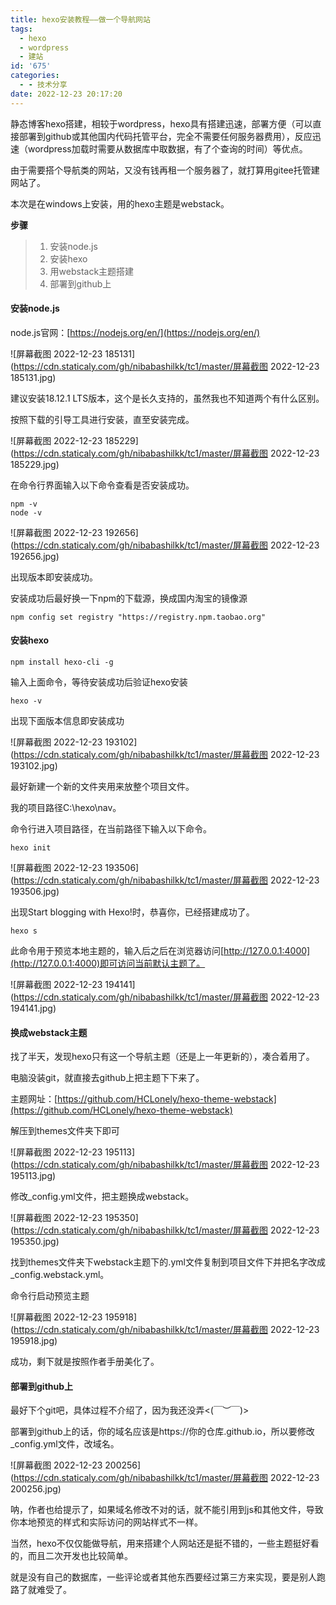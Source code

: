 ```yaml
---
title: hexo安装教程——做一个导航网站
tags:
  - hexo
  - wordpress
  - 建站
id: '675'
categories:
  - - 技术分享
date: 2022-12-23 20:17:20
---
```


静态博客hexo搭建，相较于wordpress，hexo具有搭建迅速，部署方便（可以直接部署到github或其他国内代码托管平台，完全不需要任何服务器费用），反应迅速（wordpress加载时需要从数据库中取数据，有了个查询的时间）等优点。

由于需要搭个导航类的网站，又没有钱再租一个服务器了，就打算用gitee托管建网站了。

本次是在windows上安装，用的hexo主题是webstack。

**步骤**

> 1.  安装node.js
> 2.  安装hexo
> 3.  用webstack主题搭建
> 4.  部署到github上

#### 安装node.js

node.js官网：[](https://nodejs.org/en/)[https://nodejs.org/en/](https://nodejs.org/en/)

![屏幕截图 2022-12-23 185131](https://cdn.staticaly.com/gh/nibabashilkk/tc1/master/屏幕截图 2022-12-23 185131.jpg)

建议安装18.12.1 LTS版本，这个是长久支持的，虽然我也不知道两个有什么区别。

按照下载的引导工具进行安装，直至安装完成。

![屏幕截图 2022-12-23 185229](https://cdn.staticaly.com/gh/nibabashilkk/tc1/master/屏幕截图 2022-12-23 185229.jpg)

在命令行界面输入以下命令查看是否安装成功。

```
npm -v
node -v
```

![屏幕截图 2022-12-23 192656](https://cdn.staticaly.com/gh/nibabashilkk/tc1/master/屏幕截图 2022-12-23 192656.jpg)

出现版本即安装成功。

安装成功后最好换一下npm的下载源，换成国内淘宝的镜像源

```
npm config set registry "https://registry.npm.taobao.org"
```

#### 安装hexo

```
npm install hexo-cli -g
```

输入上面命令，等待安装成功后验证hexo安装

```
hexo -v
```

出现下面版本信息即安装成功

![屏幕截图 2022-12-23 193102](https://cdn.staticaly.com/gh/nibabashilkk/tc1/master/屏幕截图 2022-12-23 193102.jpg)

最好新建一个新的文件夹用来放整个项目文件。

我的项目路径C:\\hexo\\nav。

命令行进入项目路径，在当前路径下输入以下命令。

```
hexo init
```

![屏幕截图 2022-12-23 193506](https://cdn.staticaly.com/gh/nibabashilkk/tc1/master/屏幕截图 2022-12-23 193506.jpg)

出现Start blogging with Hexo!时，恭喜你，已经搭建成功了。

```
hexo s
```

此命令用于预览本地主题的，输入后之后在浏览器访问[http://127.0.0.1:4000](http://127.0.0.1:4000)即可访问当前默认主题了。

![屏幕截图 2022-12-23 194141](https://cdn.staticaly.com/gh/nibabashilkk/tc1/master/屏幕截图 2022-12-23 194141.jpg)

#### 换成webstack主题

找了半天，发现hexo只有这一个导航主题（还是上一年更新的），凑合着用了。

电脑没装git，就直接去github上把主题下下来了。

主题网址：[](https://github.com/HCLonely/hexo-theme-webstack)[https://github.com/HCLonely/hexo-theme-webstack](https://github.com/HCLonely/hexo-theme-webstack)

解压到themes文件夹下即可

![屏幕截图 2022-12-23 195113](https://cdn.staticaly.com/gh/nibabashilkk/tc1/master/屏幕截图 2022-12-23 195113.jpg)

修改\_config.yml文件，把主题换成webstack。

![屏幕截图 2022-12-23 195350](https://cdn.staticaly.com/gh/nibabashilkk/tc1/master/屏幕截图 2022-12-23 195350.jpg)

找到themes文件夹下webstack主题下的.yml文件复制到项目文件下并把名字改成\_config.webstack.yml。

命令行启动预览主题

![屏幕截图 2022-12-23 195918](https://cdn.staticaly.com/gh/nibabashilkk/tc1/master/屏幕截图 2022-12-23 195918.jpg)

成功，剩下就是按照作者手册美化了。

#### 部署到github上

最好下个git吧，具体过程不介绍了，因为我还没弄<(￣︶￣)>

部署到github上的话，你的域名应该是https://你的仓库.github.io，所以要修改\_config.yml文件，改域名。

![屏幕截图 2022-12-23 200256](https://cdn.staticaly.com/gh/nibabashilkk/tc1/master/屏幕截图 2022-12-23 200256.jpg)

呐，作者也给提示了，如果域名修改不对的话，就不能引用到js和其他文件，导致你本地预览的样式和实际访问的网站样式不一样。

当然，hexo不仅仅能做导航，用来搭建个人网站还是挺不错的，一些主题挺好看的，而且二次开发也比较简单。

就是没有自己的数据库，一些评论或者其他东西要经过第三方来实现，要是别人跑路了就难受了。